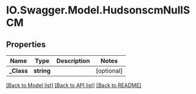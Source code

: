 # IO.Swagger.Model.HudsonscmNullSCM
## Properties

Name | Type | Description | Notes
------------ | ------------- | ------------- | -------------
**_Class** | **string** |  | [optional] 

[[Back to Model list]](../README.md#documentation-for-models) [[Back to API list]](../README.md#documentation-for-api-endpoints) [[Back to README]](../README.md)

